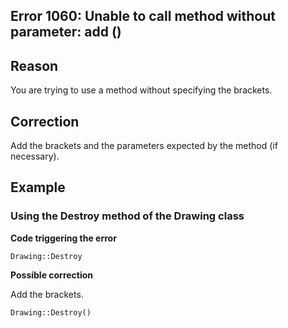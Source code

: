 
## Error 1060: Unable to call method without parameter: add ()
			



<a name="NOTE1"></a>
<a name="NOTE1_1"></a>


## Reason
<a name="reason_ELTTEXTE000085"></a>
You are trying to use a method without specifying the brackets.

<a name="NOTE2"></a>
<a name="NOTE2_1"></a>


## Correction
<a name="correction_ELTTEXTE000109"></a>
Add the brackets and the parameters expected by the method (if necessary).

<a name="NOTE3"></a>
<a name="NOTE3_1"></a>


## Example
<a name="example_ELTTEXTE000133"></a>


### Using the Destroy method of the Drawing class
<a name="using_the_destroy_method_the_drawing_class_ELTPARAGRAPHE000025"></a>

**Code triggering the error** 


```wl
Drawing::Destroy
```


 
**Possible correction**


Add the brackets.


```wl
Drawing::Destroy()
```



